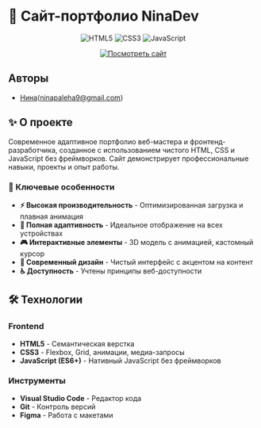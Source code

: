 # 🎯 Сайт-портфолио NinaDev

<div align="center">

![HTML5](https://img.shields.io/badge/HTML5-E34F26?style=for-the-badge&logo=html5&logoColor=white)
![CSS3](https://img.shields.io/badge/CSS3-1572B6?style=for-the-badge&logo=css3&logoColor=white)
![JavaScript](https://img.shields.io/badge/JavaScript-F7DF1E?style=for-the-badge&logo=javascript&logoColor=black)

[![Посмотреть сайт](https://img.shields.io/badge/🌐-Посмотреть_сайт-FF7F00?style=for-the-badge)](https://ninapaleha.github.io/NinaDev/)

</div>

## Авторы

- [Нина](https://github.com/ninaPaleha)(ninapaleha9@gmail.com)

## ✨ О проекте

Современное адаптивное портфолио веб-мастера и фронтенд-разработчика, созданное с использованием чистого HTML, CSS и JavaScript без фреймворков. Сайт демонстрирует профессиональные навыки, проекты и опыт работы.

### 🎨 Ключевые особенности

- **⚡ Высокая производительность** - Оптимизированная загрузка и плавная анимация
- **📱 Полная адаптивность** - Идеальное отображение на всех устройствах
- **🎮 Интерактивные элементы** - 3D модель с анимацией, кастомный курсор
- **🎯 Современный дизайн** - Чистый интерфейс с акцентом на контент
- **♿ Доступность** - Учтены принципы веб-доступности

## 🛠️ Технологии

### Frontend
- **HTML5** - Семантическая верстка
- **CSS3** - Flexbox, Grid, анимации, медиа-запросы
- **JavaScript (ES6+)** - Нативный JavaScript без фреймворков

### Инструменты
- **Visual Studio Code** - Редактор кода
- **Git** - Контроль версий
- **Figma** - Работа с макетами
